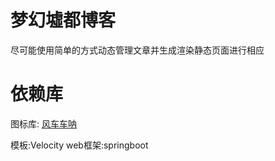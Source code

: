 # 梦幻墟都博客

尽可能使用简单的方式动态管理文章并生成渲染静态页面进行相应

# 依赖库

图标库: [风车车呐](https://www.iconfont.cn/collections/detail?spm=a313x.7781069.1998910419.d9df05512&cid=42427)

模板:Velocity
web框架:springboot